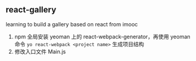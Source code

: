 ## react-gallery
learning to build a gallery based on react from imooc

1. npm 全局安装 yeoman 上的 react-webpack-generator，再使用 yeoman 命令 ```yo react-webpack <project name>``` 生成项目结构
2. 修改入口文件 Main.js
